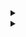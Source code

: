 <details> 
<summary></summary>
custom_markflo
  digraph G {
    size ="4,4";
    "Ingest Data" [shape=box];
    "Ingest Data" -> parse [weight=8];
    parse -> Cleanup;
    Cleanup -> Normalise;
    Normalise -> { process_miner; store};
    process_miner [label="Process Mining"];
    store [shape=box,style=filled,color=".7 .3 1.0", label="temp storage"];
  }
custom_markflo
</details>

<details> 
<summary></summary>
custom_markschema        
@startuml

class Events << (T,orchid) >> {
   .. Mandatory ..
   -CASE_ID : String
   -CASE_ACTIVITY_ID : String
   -APP_ID : Integer
   -CASE_START_TIMESTAMP : Timestamp
   -CASE_RESOURCE_ID : String
   -- calculated --
   +CASE_END_TIMESTAMP : Timestamp
   +NEXT_CASE_RESOURCE_ID : String
   +PREV_CASE_RESOURCE_ID : String
   +NEXT_CASE_ACTIVITY_ID : String
   +PREV_CASE_ACTIVITY_ID : String
   +EDGE : String
   +REPEAT_SELF_LOOP_FLAG : Integer
   +REDO_SELF_LOOP_FLAG : Integer
   +START_FLAG : Integer
   +END_FLAG : Integer
   +DURATION_DAYS : Long
   +DURATION_SEC : Long  
}

class Cases << (T,orchid) >> {
  #CASE_ID : String
  #VARIANT_ID : String
  #VARIANTS : Seq[String]
}

class Variants << (T,orchid) >> {
   #VARIANT_ID : String
   #VARIANTS : Seq[String]
}

class Applications << (T,orchid) >> {
   -APP_ID : Integer
   -APP_NAME : String
   -APP_TYPE : Integer
   -APP_URL : String
   -APP_DESCRIPTION : String
}


Events <|-- Cases : <CASE_ID
Cases <|-- Variants : <VARIANT_ID
Events <|-- Applications : <APP_ID

@enduml
custom_markschema
</details>
